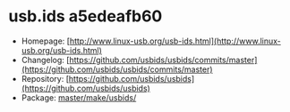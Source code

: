# usb.ids a5edeafb60
 - Homepage: [http://www.linux-usb.org/usb-ids.html](http://www.linux-usb.org/usb-ids.html)
 - Changelog: [https://github.com/usbids/usbids/commits/master](https://github.com/usbids/usbids/commits/master)
 - Repository: [https://github.com/usbids/usbids](https://github.com/usbids/usbids)
 - Package: [master/make/usbids/](https://github.com/Freetz-NG/freetz-ng/tree/master/make/usbids/)

